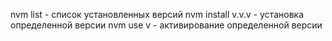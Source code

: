 nvm list - список установленных версий
nvm install v.v.v - установка определенной версии
nvm use v - активирование определенной версии